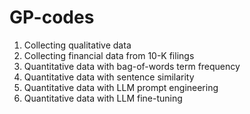 # GP-codes
1. Collecting qualitative data
2. Collecting financial data from 10-K filings
3. Quantitative data with bag-of-words term frequency
4. Quantitative data with sentence similarity
5. Quantitative data with LLM prompt engineering
6. Quantitative data with LLM fine-tuning
